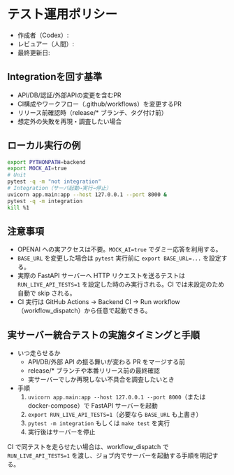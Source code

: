 # テスト運用ポリシー

- 作成者（Codex）:
- レビュアー（人間）:
- 最終更新日:

## Integrationを回す基準
- API/DB/認証/外部APIの変更を含むPR
- CI構成やワークフロー（.github/workflows）を変更するPR
- リリース前確認時（release/* ブランチ、タグ付け前）
- 想定外の失敗を再現・調査したい場合

## ローカル実行の例
```bash
export PYTHONPATH=backend
export MOCK_AI=true
# Unit
pytest -q -m "not integration"
# Integration（サーバ起動→実行→停止）
uvicorn app.main:app --host 127.0.0.1 --port 8000 &
pytest -q -m integration
kill %1
```

## 注意事項
- OPENAI への実アクセスは不要。`MOCK_AI=true` でダミー応答を利用する。
- `BASE_URL` を変更した場合は `pytest` 実行前に `export BASE_URL=...` を設定する。
- 実際の FastAPI サーバーへ HTTP リクエストを送るテストは `RUN_LIVE_API_TESTS=1` を設定した時のみ実行される。CI では未設定のため自動で skip される。
- CI 実行は GitHub Actions → Backend CI → Run workflow（workflow_dispatch）から任意で起動できる。

## 実サーバー統合テストの実施タイミングと手順

- いつ走らせるか
  - API/DB/外部 API の振る舞いが変わる PR をマージする前
  - release/* ブランチや本番リリース前の最終確認
  - 実サーバーでしか再現しない不具合を調査したいとき
- 手順
  1. `uvicorn app.main:app --host 127.0.0.1 --port 8000`（または docker-compose）で FastAPI サーバーを起動
  2. `export RUN_LIVE_API_TESTS=1`（必要なら `BASE_URL` も上書き）
  3. `pytest -m integration` もしくは `make test` を実行
  4. 実行後はサーバーを停止

CI で同テストを走らせたい場合は、workflow_dispatch で `RUN_LIVE_API_TESTS=1` を渡し、ジョブ内でサーバーを起動する手順を明記する。
